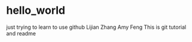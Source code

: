 # hello_world
just trying to learn to use github
Lijian Zhang
Amy Feng
This is git tutorial and readme
